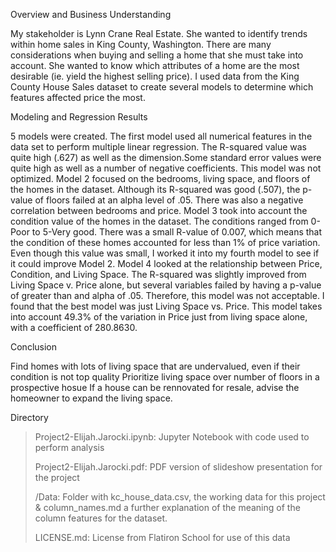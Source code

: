 Overview and Business Understanding

My stakeholder is Lynn Crane Real Estate. She wanted to identify trends within home sales in King County, Washington. There are many considerations when buying and selling a home that she must take into account. She wanted to know which attributes of a home are the most desirable (ie. yield the highest selling price). I used data from the King County House Sales dataset to create several models to determine which features affected price the most. 

Modeling and Regression Results

5 models were created. The first model used all numerical features in the data set to perform multiple linear regression. The R-squared value was quite high (.627) as well as the dimension.Some standard error values were quite high as well as a number of negative coefficients. This model was not optimized. Model 2 focused on the bedrooms, living space, and floors of the homes in the dataset. Although its R-squared was good (.507), the p-value of floors failed at an alpha level of .05. There was also a negative correlation between bedrooms and price. Model 3 took into account the condition value of the homes in the dataset. The conditions ranged from 0-Poor to 5-Very good. There was a small R-value of 0.007, which means that the condition of these homes accounted for less than 1% of price variation. Even though this value was small, I worked it into my fourth model to see if it could improve Model 2. Model 4 looked at the relationship between Price, Condition, and Living Space. The R-squared was slightly improved from Living Space v. Price alone, but several variables failed by having a p-value of greater than and alpha of .05. Therefore, this model was not acceptable. I found that the best model was just Living Space vs. Price. This model takes into account 49.3% of the variation in Price just from living space alone, with a coefficient of 280.8630. 

Conclusion

Find homes with lots of living space that are undervalued, even if their condition is not top quality
Prioritize living space over number of floors in a prospective hosue
If a house can be rennovated for resale, advise the homeowner to expand the living space.

Directory

> Project2-Elijah.Jarocki.ipynb: Jupyter Notebook with code used to perform analysis
> 
> Project2-Elijah.Jarocki.pdf: PDF version of slideshow presentation for the project
> 
> /Data: Folder with kc_house_data.csv, the working data for this project & column_names.md a further explanation of the meaning of the column features for the dataset. 
> 
> LICENSE.md: License from Flatiron School for use of this data
